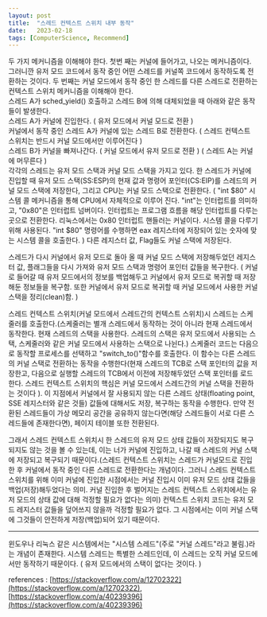 ```yaml
---
layout: post
title:  "스레드 컨텍스트 스위치 내부 동작"
date:   2023-02-18
tags: [ComputerScience, Recommend]
---          
```

                           
두 가지 메커니즘을 이해해야 한다. 첫번 째는 커널에 들어가고, 나오는 메커니즘이다. 그러니깐 유저 모드 코드에서 동작 중인 어떤 스레드를 커널쪽 코드에서 동작하도록 전환하는 것이다. 두 번째는 커널 모드에서 동작 중인 한 스레드를 다른 스레드로 전환하는 컨텍스트 스위치 메커니즘을 이해해야 한다.              
스레드 A가 sched_yield() 호출하고 스레드 B에 의해 대체되었을 때 아래와 같은 동작들이 발생한다.          
스레드 A가 커널에 진입한다. ( 유저 모드에서 커널 모드로 전환 )              
커널에서 동작 중인 스레드 A가 커널에 있는 스레드 B로 전환한다. ( 스레드 컨텍스트 스위치는 반드시 커널 모드에서만 이루어진다 )                     
스레드 B가 커널을 빠져나간다. ( 커널 모드에서 유저 모드로 전환 ) ( 스레드 A는 커널에 머무른다 )                            
각각의 스레드는 유저 모드 스택과 커널 모드 스택을 가지고 있다. 한 스레드가 커널에 진입할 때 유저 모드 스택(SS:ESP)의 현재 값과 명령어 포인터(CS:EIP)를 스레드의 커널 모드 스택에 저장한다, 그리고 CPU는 커널 모드 스택으로 전환한다. ( "int $80" 시스템 콜 메커니즘을 통해 CPU에서 자체적으로 이루어 진다. "int"는 인터럽트를 의미하고, "0x80"은 인터럽트 넘버이다. 인터럽트는 프로그램 흐름을 해당 인터럽트를 다루는 곳으로 전환한다. 리눅스에서는 0x80 인터럽트 핸들러는 커널이다. 시스템 콜을 다루기 위해 사용된다. "int $80" 명령어를 수행하면 eax 레지스터에 저장되어 있는 숫자에 맞는 시스템 콜을 호출한다. ) 다른 레지스터 값, Flag들도 커널 스택에 저장된다.                          
               
스레드가 다시 커널에서 유저 모드로 돌아 올 때 커널 모드 스택에 저장해두었던 레지스터 값, 플래그들을 다시 가져와 유저 모드 스택과 명령어 포인터 값들을 복구한다. ( 커널로 들어갈 때 유저 모드에서의 정보를 백업해두고 커널에서 유저 모드로 복귀할 때 저장해둔 정보들을 복구함. 또한 커널에서 유저 모드로 복귀할 때 커널 모드에서 사용한 커널 스택을 정리(clean)함. )               
          
스레드 컨텍스트 스위치(커널 모드에서 스레드간의 컨텍스트 스위치)시 스레드는 스케줄러를 호출한다.(스케줄러는 별개 스레드에서 동작하는 것이 아니라 현재 스레드에서 동작한다. 현재 스레드의 스택을 사용한다. 스레드의 스택은 유저 모드에서 사용되는 스택, 스케줄러와 같은 커널 모드에서 사용하는 스택으로 나뉜다.) 스케줄러 코드는 다음으로 동작할 프로세스를 선택하고 "switch_to()"함수를 호출한다. 이 함수는 다른 스레드의 커널 스택로 전환하는 동작을 수행한다(현재 스레드의 TCB로 스택 포인터의 값을 저장한고, 다음으로 실행할 스레드의 TCB에서 이전에 저장해두었던 스택 포인터를 로드한다. 스레드 컨텍스트 스위치의 핵심은 커널 모드에서 스레드간의 커널 스택을 전환하는 것이다 ). 이 지점에서 커널에서 잘 사용되지 않는 다른 스레드 상태(floating point, SSE 레지스터와 같은 것들) 값들에 대해서도 저장, 복구하는 동작을 수행한다. 만약 전환된 스레드들이 가상 메모리 공간을 공유하지 않는다면(해당 스레드들이 서로 다른 스레드들에 존재한다면), 페이지 테이블 또한 전환된다.           

그래서 스레드 컨텍스트 스위치시 한 스레드의 유저 모드 상태 값들이 저장되지도 복구되지도 않는 것을 볼 수 있는데, 이는 너가 커널에 진입하고, 나갈 때 스레드의 커널 스택에 저장되고 복구되기 때문이다.(스레드 컨텍스트 스위치는 스레드가 커널모드로 진입한 후 커널에서 동작 중인 다른 스레드로 전환한다는 개념이다. 그러니 스레드 컨텍스트 스위치를 위해 이미 커널에 진입한 시점에서는 커널 진입시 이미 유저 모드 상태 값들을 백업(저장)해두었다는 의미. 커널 진입한 후 벌어지는 스레드 컨텍스트 스위치에서는 유저 모드의 상태 값에 대해 걱정할 필요가 없다는 의미) 컨텍스트 스위치 코드는 유저 모드 레지스터 값들을 덮어쓰지 않을까 걱정할 필요가 없다. 그 시점에서는 이미 커널 스택에 그것들이 안전하게 저장(백업)되어 있기 때문이다.                          
                 
----------------------
           
윈도우나 리눅스 같은 시스템에서는 "시스템 스레드"(주로 "커널 스레드"라고 불림.)라는 개념이 존재한다. 시스템 스레드는 특별한 스레드인데, 이 스레드는 오직 커널 모드에서만 동작하기 때문이다. ( 유저 모드에서의 스택이 없다는 것이다. )          

references : [https://stackoverflow.com/a/12702322](https://stackoverflow.com/a/12702322), [https://stackoverflow.com/a/40239396](https://stackoverflow.com/a/40239396)          